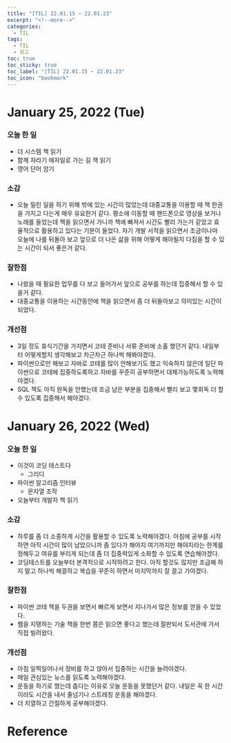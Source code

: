 ```yaml
---
title: "[TIL] 22.01.15 ~ 22.01.23"
excerpt: "<!--more-->"
categories:
  - TIL
tags:
  - TIL
  - 회고
toc: true
toc_sticky: true
toc_label: "[TIL] 22.01.15 ~ 22.01.23"
toc_icon: "bookmark"
---
```


# January 25, 2022 (Tue)

### 오늘 한 일
- 더 시스템 책 읽기
- 함께 자라기 애자일로 가는 길 책 읽기
- 영어 단어 암기

### 소감
- 오늘 밀린 일을 하기 위해 밖에 있는 시간이 많았는데 대중교통을 이용할 때 책 한권을 가지고 다는게 매우 유요한거 같다.
평소에 이동할 떼 핸드폰으로 영상을 보거나 노래를 들었는데 책을 읽으면서 가니까 책에 빠져서 시간도 빨리 가는거 같았고 효율적으로 활용하고 있다는 기분이 들었다.
자기 개발 서적을 읽으면서 조금이나마 오늘에 나를 뒤돌아 보고 앞으로 더 나은 삶을 위해 어떻게 해야될지 다짐을 할 수 있는 시간이 되서 좋은거 같다.

### 잘한점
- 나왔을 때 필요한 업무를 다 보고 들어가서 앞으로 공부를 하는데 집중해서 할 수 있을거 같다.
- 대중교통을 이용하는 시간동안에 책을 읽으면서 좀 더 뒤돌아보고 의미있는 시간이 되었다.

### 개선점
- 3일 정도 휴식기간을 가지면서 코테 준비나 서류 준비에 소홀 했던거 같다. 내일부터 어떻게할지 생각해보고 차근차근 하나씩 해봐야겠다.
- 파이썬으로만 해보고 자바로 코테를 많이 안해보기도 했고 익숙하지 않은데 일단 파이썬으로 코테에 집중하도록하고 자바를 꾸준히 공부하면서 대체가능하도록 노력해야겠다.
- SQL 책도 아직 완독을 안했는데 조금 남은 부분을 집중해서 빨리 보고 몇회독 더 할 수 있도록 집중해서 해야겠다.

# January 26, 2022 (Wed)

### 오늘 한 일
- 이것이 코딩 테스트다
  - 그리디
- 파이썬 알고리즘 인터뷰
  - 문자열 조작
- 오늘부터 개발자 책 읽기

### 소감
- 하루를 좀 더 소중하게 시간을 활용할 수 있도록 노력해야겠다. 아침에 공부를 시작하면 아직 시간이 많이 남았으니까 좀 있다가 해야지 여기까지만 해야지라는 한계를 정해두고 여유를 부리게 되는데 좀 더 집중력있게 소화할 수 있도록 연습해야겠다.
- 코딩테스트를 오늘부터 본격적으로 시작하려고 한다. 아직 할것도 많지만 조급해 하지 말고 하나씩 해결하고 복습을 꾸준히 하면서 마지막까지 잘 끌고 가야겠다.

### 잘한점
- 파이썬 코테 책을 두권을 보면서 빠르게 보면서 지나가서 많은 정보를 얻을 수 있었다.
- 웹을 지탱하는 기술 책을 한번 쯤은 읽으면 좋다고 했는데 절판되서 도서관에 가서 직접 빌려왔다.

### 개선점
- 아침 일찍일어나서 정비를 하고 앉아서 집중하는 시간을 늘려야겠다.
- 매일 관심있는 뉴스를 읽도록 노력해야겠다.
- 운동을 하기로 했는데 춥다는 이유로 오늘 운동을 못했던거 같다. 내일은 꼭 한 시간이라도 시간을 내서 줄넘기나 스트레칭 운동을 해야겠다.
- 더 치열하고 간절하게 공부해야겠다.

# Reference